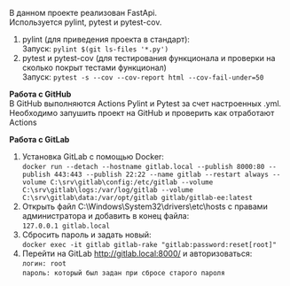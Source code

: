 В данном проекте реализован FastApi.<br>
Используется pylint, pytest и pytest-cov.

1. pylint (для приведения проекта в стандарт):
<br>Запуск: `pylint $(git ls-files '*.py')`
2. pytest и pytest-cov (для тестирования функционала и проверки на сколько покрыт тестами функционал)
<br>Запуск: `pytest -s --cov --cov-report html --cov-fail-under=50`

**Работа с GitHub**<br>
В GitHub выполняются Actions Pylint и Pytest за счет настроенных .yml.<br>
Необходимо запушить проект на GitHub и проверить как отработают Actions

**Работа с GitLab**
1. Установка GitLab с помощью Docker:<br>
`docker run --detach --hostname gitlab.local --publish 8000:80 --publish 443:443 --publish 22:22 --name gitlab --restart always --volume C:\srv\gitlab\config:/etc/gitlab --volume C:\srv\gitlab\logs:/var/log/gitlab --volume C:\srv\gitlab\data:/var/opt/gitlab gitlab/gitlab-ee:latest`
2. Открыть файл C:\Windows\System32\drivers\etc\hosts с правами администратора и добавить в конец файла:<br>
`127.0.0.1 gitlab.local`
3. Сбросить пароль и задать новый:<br>
`docker exec -it gitlab gitlab-rake "gitlab:password:reset[root]"`
4. Перейти на GitLab http://gitlab.local:8000/ и авторизоваться:<br>
`логин: root`<br>
`пароль: который был задан при сбросе старого пароля`
